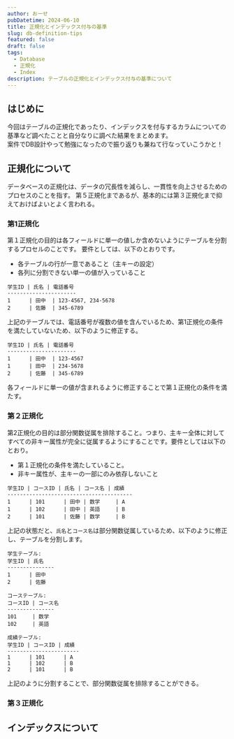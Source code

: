 ```yaml
---
author: おーせ
pubDatetime: 2024-06-10
title: 正規化とインデックス付与の基準
slug: db-definition-tips
featured: false
draft: false
tags:
  - Database
  - 正規化
  - Index
description: テーブルの正規化とインデックス付与の基準について
---
```


## はじめに
今回はテーブルの正規化であったり、インデックスを付与するカラムについての基準など調べたことと自分なりに調べた結果をまとめます。<br />
案件でDB設計やって勉強になったので振り返りも兼ねて行なっていこうかと！

## 正規化について
データベースの正規化は、データの冗長性を減らし、一貫性を向上させるためのプロセスのことを指す。
第５正規化まであるが、基本的には第３正規化まで抑えておけばよいとよく言われる。

### 第1正規化
第１正規化の目的は各フィールドに単一の値しか含めないようにテーブルを分割するプロセルのことです。
要件としては、以下のとおりです。
- 各テーブルの行が一意であること（主キーの設定）
- 各列に分割できない単一の値が入っていること

```plaintext
学生ID | 氏名 | 電話番号
----------------------
1      | 田中  | 123-4567, 234-5678
2      | 佐藤  | 345-6789
```
上記のテーブルでは、電話番号が複数の値を含んでいるため、第1正規化の条件を満たしていないため、以下のように修正する。

```plaintext
学生ID | 氏名 | 電話番号
----------------------
1      | 田中  | 123-4567
1      | 田中  | 234-5678
2      | 佐藤  | 345-6789

```
各フィールドに単一の値が含まれるように修正することで第１正規化の条件を満たす。
### 第２正規化
第2正規化の目的は部分関数従属を排除すること。つまり、主キー全体に対してすべての非キー属性が完全に従属するようにすることです。要件としては以下のとおり。<br />

- 第１正規化の条件を満たしていること。
- 非キー属性が、主キーの一部にのみ依存しないこと

```plaintext
学生ID | コースID | 氏名 | コース名 | 成績
----------------------------------------
1      | 101      | 田中 | 数学     | A
1      | 102      | 田中 | 英語     | B
2      | 101      | 佐藤 | 数学     | B
```

上記の状態だと、`氏名`と`コース名`は部分関数従属しているため、以下のように修正し、テーブルを分割します。
```plaintext
学生テーブル:
学生ID | 氏名
---------------
1      | 田中
2      | 佐藤

コーステーブル:
コースID | コース名
---------------
101     | 数学
102     | 英語

成績テーブル:
学生ID | コースID | 成績
-----------------------
1      | 101      | A
1      | 102      | B
2      | 101      | B

```

上記のように分割することで、部分関数従属を排除することができる。
### 第３正規化

## インデックスについて
